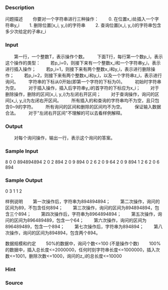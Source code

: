 
### Description

问题描述
　　你要对一个字符串进行三种操作：
　　0. 在位置x_i处插入一个字符串y_i
　　1. 删除位置[x_i, y_i)的字符串
　　2. 查询位置[x_i, y_i)的字符串包含多少次给定的子串z_i


### Input
　　第一行，一个整数T，表示操作个数。
　　下面T行，每行第一个数p_i，表示这个操作的类型：
　　若p_i=0，则接下来有一个整数x_i和一个字符串y_i，表示进行插入操作；
　　若p_i=1，则接下来有两个整数x_i和y_i，表示进行删除操作；
　　若p_i=2，则接下来有两个整数x_i和y_i，以及一个字符串z_i，表示进行询问。
　　字符串的下标从0开始(即第一个字符的下标为0)。
　　初始时字符串为空。
　　对于插入操作，插入后字符串y_i的首字符的下标应为x_i；
　　对于删除操作，删除的区间[x_i, y_i)为左闭右开区间；
　　对于查询操作，询问的区间[x_i, y_i)为左闭右开区间。
　　所有插入的和查询的字符串均不为空，且只包含0~9的字符。
　　所有询问的区间和删除的区间均不为空。
　　保证输入数据合法。
　　对于"左闭右开区间"不理解的可以去看样例解释。

### Output
　　对每个询问操作，输出一行，表示这个询问的答案。

### Sample Input
8
0 0 894894894
2 0 2 894
2 0 9 894
0 2 6
2 0 9 64
2 0 9 894
1 2 6
2 0 6 894


### Sample Output
0
3
1
1
2

样例说明
　　第一次操作后，字符串为894894894；
　　第二次操作，询问的区间为89，不包含任何894；
　　第三次操作，询问的区间为894894894，包含三个894；
　　第四次操作后，字符串为8964894894；
　　第五次操作，询问的区间为896489489，包含一个64；
　　第六次操作，询问的区间为896489489，包含一个894；
　　第七次操作后，字符串为894894；
　　第八次操作，询问的区间为894894，包含两个894。

数据规模和约定
　　50%的数据中，询问个数<=100 (不是操作个数)
　　100%的数据中，插入总长度<=2000000，任何时刻字符串长度<=1000000，插入次数<=1001，删除次数<=1000，询问的z_i的总长度<=10000

### Hint

### Source
